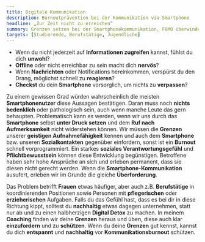 ```yaml
---
title: Digitale Kommunikation
description: Burnoutprävention bei der Kommunikation via Smartphone
headline: „Zur Zeit nicht zu erreichen“
summary: Grenzen setzen bei der Smartphonekommunikation, FOMO überwinden
targets: [Studierende, Berufstätige, Jugendliche]
---
```


- Wenn du nicht jederzeit auf **Informationen zugreifen** kannst, fühlst du dich **unwohl**?
- **Offline** oder nicht erreichbar zu sein macht dich **nervös**?
- Wenn **Nachrichten** oder Notifications hereinkommen, verspürst du den Drang, möglichst schnell zu **reagieren**?
- **Checkst** du dein **Smartphone** vorsorglich, um nichts zu **verpassen**?

Zu einem gewissen Grad würden wahrscheinlich die meisten **Smartphonenutzer** diese Aussagen bestätigen.
Daran muss noch **nichts bedenklich** oder pathologisch sein, auch wenn manche Leute das gern behaupten.
Problematisch kann es werden, wenn wir uns durch das **Smartphone** selbst **unter Druck setzen** und dem **Ruf nach Aufmerksamkeit** nicht widerstehen können.
Wir müssen die **Grenzen** unserer **geistigen Aufnahmefähigkeit** kennen und auch dem **Smartphone** bzw. unseren **Sozialkontakten** gegenüber einfordern,
sonst ist ein **Burnout** schnell vorprogrammiert.
Ein starkes **soziales Verantwortungsgefühl** und **Pflichtbewusstsein** können diese Entwicklung begünstigen.
Betroffene haben sehr hohe Ansprüche an sich und erleben permanent, dass sie diesen nicht gerecht werden.
Wenn die **Smartphone-Kommunikation** ausufert, erleben wir im Grunde die gleiche **Überforderung**.

Das Problem betrifft **Frauen** etwas häufiger, aber auch z.B. **Berufstätige** in koordinierenden Positionen
sowie Personen mit **pflegerischen** oder **erzieherischen** Aufgaben.
Falls du das Gefühl hast, dass es bei dir in diese Richtung kippt, solltest du **nachhaltig** etwas dagegen unternehmen,
statt nur ab und zu einen halbherzigen **Digital Detox** zu machen.
In meinem **Coaching** finden wir deine **Grenzen** heraus und üben, diese auch klar **einzufordern** und zu **schützen**.
Wenn du deine **Grenzen** gut kennst, kannst du dich **entspannt** und **nachhaltig** vor **Kommunikationsburnout** schützen.
